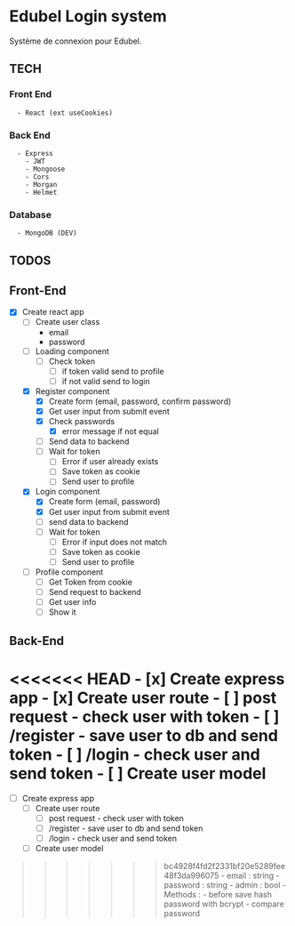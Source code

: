 # Edubel Login system

Système de connexion pour Edubel.

## TECH

### Front End

      - React (ext useCookies)

### Back End

      - Express
        - JWT
        - Mongoose
        - Cors
        - Morgan
        - Helmet

### Database

      - MongoDB (DEV)

## TODOS

## Front-End

* [x] Create react app
    * [ ] Create user class
      - email
      - password
    * [ ] Loading component
      * [ ] Check token
        * [ ] if token valid send to profile
        * [ ] if not valid send to login
    * [x] Register component
      * [x] Create form (email, password, confirm password)
      * [x] Get user input from submit event
      * [x] Check passwords
        * [x] error message if not equal
      * [ ] Send data to backend
      * [ ] Wait for token
        * [ ] Error if user already exists
        * [ ] Save token as cookie
        * [ ] Send user to profile
    * [x] Login component
      * [x] Create form (email, password)
      * [x] Get user input from submit event
      * [ ] send data to backend
      * [ ] Wait for token
        * [ ] Error if input does not match
        * [ ] Save token as cookie
        * [ ] Send user to profile
    * [ ] Profile component
      * [ ] Get Token from cookie
      * [ ] Send request to backend
      * [ ] Get user info
      * [ ] Show it

## Back-End

<<<<<<< HEAD
    - [x] Create express app
    - [x] Create user route
      - [ ] post request - check user with token
      - [ ] /register - save user to db and send token
      - [ ] /login - check user and send token
    - [ ] Create user model
=======
* [ ] Create express app
    * [ ] Create user route
      * [ ] post request - check user with token
      * [ ] /register - save user to db and send token
      * [ ] /login - check user and send token
    * [ ] Create user model
>>>>>>> bc4928f4fd2f2331bf20e5289fee48f3da996075
      - email : string
      - password : string
      - admin : bool
      - Methods :
        - before save hash password with bcrypt
        - compare password
